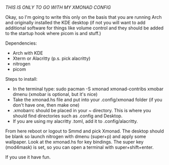 *THIS IS ONLY TO GO WITH MY XMONAD CONFIG*

Okay, so I'm going to write this only on the basis that you are running Arch and originally installed the KDE desktop (if not you will want to add additional software for things like volume control and they should be added to the startup hook where picom is and stuff.)

Dependencies:
- Arch with KDE
- Xterm or Alacritty (p.s. pick alacritty)
- nitrogen
- picom

Steps to install:
- In the terminal type: sudo pacman -S xmonad xmonad-contribs xmobar dmenu
  (xmobar is optional, but it's nice)
- Take the xmonad.hs file and put into your .config/xmonad folder (if you don't have one, then make one)
- .xmobarrc should be placed in your ~ directory. This is where you should find directories such as .config and Desktop.
- If you are using my alacritty .toml, add it to .config/alacritty.

From here reboot or logout to Smmd and pick Xmonad.  The desktop should be blank so launch nitrogen with dmenu (super+p) and apply some wallpaper.
Look at the xmonad.hs for key bindings.  The super key (mod4mask) is set, so you can open a terminal with super+shift+enter. 


If you use it have fun.
